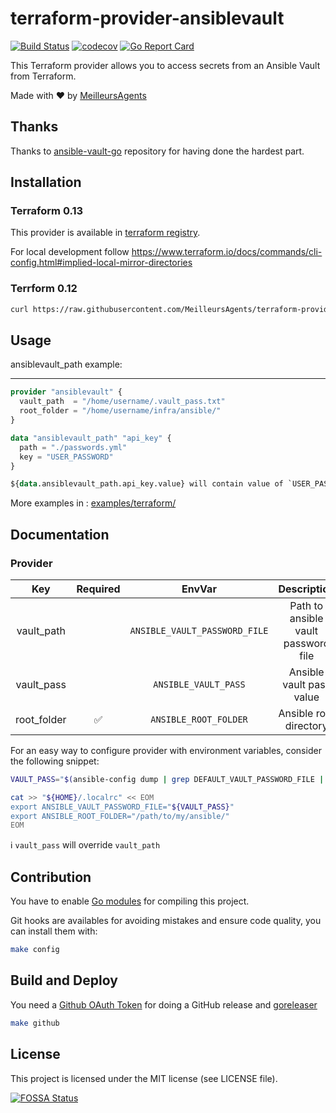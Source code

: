 # terraform-provider-ansiblevault

[![Build Status](https://travis-ci.org/MeilleursAgents/terraform-provider-ansiblevault.svg?branch=master)](https://travis-ci.org/MeilleursAgents/terraform-provider-ansiblevault)
[![codecov](https://codecov.io/gh/MeilleursAgents/terraform-provider-ansiblevault/branch/master/graph/badge.svg)](https://codecov.io/gh/MeilleursAgents/terraform-provider-ansiblevault)
[![Go Report Card](https://goreportcard.com/badge/github.com/MeilleursAgents/terraform-provider-ansiblevault)](https://goreportcard.com/report/github.com/MeilleursAgents/terraform-provider-ansiblevault)

This Terraform provider allows you to access secrets from an Ansible Vault from Terraform.

Made with ❤️ by [MeilleursAgents](https://www.meilleursagents.com)

## Thanks

Thanks to [ansible-vault-go](https://github.com/sosedoff/ansible-vault-go) repository for having done the hardest part.

## Installation
### Terraform 0.13
This provider is available in [terraform registry](https://registry.terraform.io/providers/MeilleursAgents/ansiblevault/latest).

For local development follow https://www.terraform.io/docs/commands/cli-config.html#implied-local-mirror-directories

### Terrform 0.12
```bash
curl https://raw.githubusercontent.com/MeilleursAgents/terraform-provider-ansiblevault/master/install.sh | bash
```

## Usage

ansiblevault_path example:

---

```tf
provider "ansiblevault" {
  vault_path  = "/home/username/.vault_pass.txt"
  root_folder = "/home/username/infra/ansible/"
}

data "ansiblevault_path" "api_key" {
  path = "./passwords.yml"
  key = "USER_PASSWORD"
}

${data.ansiblevault_path.api_key.value} will contain value of `USER_PASSWORD` stored in "/home/username/infra/ansible/passwords.yml"
```

More examples in : [examples/terraform/](https://github.com/MeilleursAgents/terraform-provider-ansiblevault/tree/master/examples/terraform)

## Documentation

### Provider

| Key | Required | EnvVar | Description |
|:--:|:--:|:--:|:--:|
| vault_path |  | `ANSIBLE_VAULT_PASSWORD_FILE` | Path to ansible vault password file |
| vault_pass |  | `ANSIBLE_VAULT_PASS` | Ansible vault pass value |
| root_folder | ✅ | `ANSIBLE_ROOT_FOLDER` | Ansible root directory |

For an easy way to configure provider with environment variables, consider the following snippet:

```bash
VAULT_PASS="$(ansible-config dump | grep DEFAULT_VAULT_PASSWORD_FILE | awk '{print $3}')"

cat >> "${HOME}/.localrc" << EOM
export ANSIBLE_VAULT_PASSWORD_FILE="${VAULT_PASS}"
export ANSIBLE_ROOT_FOLDER="/path/to/my/ansible/"
EOM
```

:information_source: `vault_pass` will override `vault_path`

## Contribution

You have to enable [Go modules](https://github.com/golang/go/wiki/Modules) for compiling this project.

Git hooks are availables for avoiding mistakes and ensure code quality, you can install them with:

```bash
make config
```

## Build and Deploy

You need a [Github OAuth Token](https://github.com/settings/tokens/new) for doing a GitHub release and [goreleaser](https://goreleaser.com/)

```bash
make github
```

## License

This project is licensed under the MIT license (see LICENSE file).

[![FOSSA Status](https://app.fossa.com/api/projects/git%2Bgithub.com%2FMeilleursAgents%2Fterraform-provider-ansiblevault.svg?type=large)](https://app.fossa.com/projects/git%2Bgithub.com%2FMeilleursAgents%2Fterraform-provider-ansiblevault?ref=badge_large)
